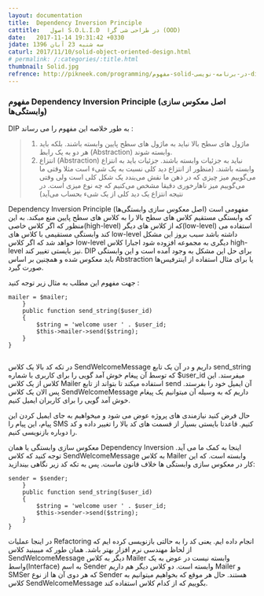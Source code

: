 ```yaml
---
layout: documentation
title:  Dependency Inversion Principle
cattitle:   اصول S.O.L.I.D  در طراحی شی گرا (OOD)
date:   2017-11-14 19:31:42 +0330
jdate: سه شنبه 23 آبان 1396
caturl: 2017/11/10/solid-object-oriented-design.html
# permalink: /:categories/:title.html
thumbnail: Solid.jpg
refrence: http://pikneek.com/programming/مفهوم-solid-در-برنامه-نویسی-dip/ <br> http://chistio.ir/معکوس-سازی-وابستگی-dependency-inversion-برنامه-نویس/ <br> http://roxo.ir/آموزش-تزریق-وابستگی/
---
```

<h3>مفهوم Dependency Inversion Principle (اصل معکوس سازی وابستگی‌ها)</h3>
<p>
DIP  به طور خلاصه این مفهوم را می رساند :
</p>

<blockquote>
<p>
<ol>
<li>
ماژول های سطح بالا نباید به ماژول های سطح پایین وابسته باشند. بلکه باید هر دو به یک رابط (Abstraction) وابسته شوند.
</li>

<li>
انتزاع‌ (Abstraction) نباید به جزئیات وابسته باشند. جزئیات باید به انتزاع وابسته باشند. (منظور از انتزاع دید کلی نسبت به یک شیء است مثلا وقتی ما می‌گوییم میز چیزی که در ذهن ما نقش می‌بندد یک شکل کلی است ولی وقتی می‌گوییم میز ناهارخوری دقیقا مشخص می‌کنیم که چه نوع میزی است. در نتیجه انتزاع یک دید کلی از یک شیء بحساب می‌آید)
</li>

</ol>
</p>
</blockquote>


<p>
Dependency Inversion Principle (اصل معکوس سازی وابستگی‌ها) مفهومی است که وابستگی مستقیم کلاس های سطح بالا را به کلاس های سطح پایین منع میکند. به این منظور که اگر کلاس خاصی(high-level) که از کلاس های دیگر(low-level) استفاده می کند وابستگی مستقیمی با کلاس های low-level داشته باشد سبب بروز این مشکل خواهد شد که اگر کلاس low-level دیگری به مجموعه افزوده شود اجبارا کلاس high-level نیز بایستی تغییر کند. DIP برای حل این مشکل به وجود آمده است و این وابستگی باید معکوس شده و همچنین بر اساس Abstraction یا برای مثال استفاده از اینترفیس‌ها صورت گیرد.
</p>

<p>
جهت مفهوم این مطلب به مثال زیر توجه کنید :
</p>

<pre><code class="language-php   line-numbers"><?php
class Mailer
{
    public function send($string)
    {
        // sending mail
    }
}
class SendWelcomeMessage
{
    private $mailer;
    public function __construct(Mailer $mailer)
    {
        $this->mailer = $mailer;
    }
    public function send_string($user_id)
    {
        $string = 'welcome user ' . $user_id;
        $this->mailer->send($string);
    }
}

</code></pre>

<p>
در تکه کد بالا یک کلاس SendWelcomeMessage داریم و در آن یک تابع send_string که توسط آن پیغام خوش آمد گویی را برای کاربری با شماره $user_id میفرستد. این کلاس از یک کلاس Mailer استفاده میکند تا بتواند از تابع send آن ایمیل خود را بفرستد. پس الان یک کلاس SendWelcomeMessage داریم که به وسیله آن میتوانیم یک پیغام خوش آمد گویی را برای کاربران ایمیل کنیم.
</p>

<p>
حال فرض کنید نیازمندی های پروژه عوض می شود و میخواهیم به جای ایمیل کردن این پیام، این پیام را SMS کنیم. قاعدتا بایستی بسیار از قسمت های کد بالا را تغییر داده و کد را دوباره بازنویسی کنیم.
</p>

<p>
معکوس سازی وابستگی یا همان Dependency Inversion اینجا به کمک ما می آید. توجه کنید که کلاس SendWelcomeMessage به کلاس Mailer وابسته است. که این کار در معکوس سازی وابستگی ها خلاف قانون ماست. پس به تکه کد زیر نگاهی بیندازید:
</p>

<pre><code class="language-php   line-numbers"><?php
Interface Sender
{
    public function send($string);
}
class Mailer implements Sender
{
    public function send($string)
    {
        // sending mail
    }
}
class SMSer implements Sender
{
    public function send($string)
    {
        // sending SMS
    }
}
class SendWelcomeMessage
{
    private $sender;
    public function __construct(Sender $sender)
    {
        $this->sender = $sender;
    }
    public function send_string($user_id)
    {
        $string = 'welcome user ' . $user_id;
        $this->sender->send($string);
    }
}
</code></pre>

<p>
در اینجا عملیات Refactoring انجام داده ایم. یعنی کد را به حالتی بازنویسی کرده ایم که از لحاظ مهندسی نرم افزار بهتر باشد. همان طور که میبینید کلاس SendWelcomeMessage دیگر به کلاس Mailer وابسته نیست در عوض به یک واسط(Interface) به اسم Sender وابسته است. دو کلاس دیگر هم داریم Mailer و SMSer که هر دوی آن ها از نوع Sender هستند. حال هر موقع که بخواهیم میتوانیم به کلاس SendWelcomeMessage بگوییم که از کدام کلاس استفاده کند.
</p>
